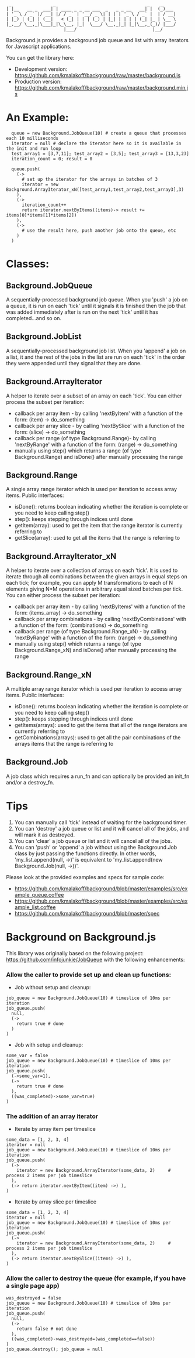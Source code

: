 ````
 _                _                                   _    _
| |__   __ _  ___| | ____ _ _ __ ___  _   _ _ __   __| |  (_)___
| '_ \ / _` |/ __| |/ / _` | '__/ _ \| | | | '_ \ / _` |  | / __|
| |_) | (_| | (__|   < (_| | | | (_) | |_| | | | | (_| |_ | \__ \
|_.__/ \__,_|\___|_|\_\__, |_|  \___/ \__,_|_| |_|\__,_(_)/ |___/
                      |___/                             |__/
````

Background.js provides a background job queue and list with array iterators for Javascript applications.

You can get the library here:

* Development version: https://github.com/kmalakoff/background/raw/master/background.js
* Production version: https://github.com/kmalakoff/background/raw/master/background.min.js

# An Example:

````
  queue = new Background.JobQueue(10) # create a queue that processes each 10 milliseconds
  iterator = null # declare the iterator here so it is available in the init and run loop
  test_array1 = [3,7,11]; test_array2 = [3,5]; test_array3 = [13,3,23]
  iteration_count = 0; result = 0

  queue.push(
    (->
      # set up the iterator for the arrays in batches of 3
      iterator = new Background.ArrayIterator_xN([test_array1,test_array2,test_array3],3)
    ),
    (->
      iteration_count++
      return iterator.nextByItems((items)-> result += items[0]*items[1]*items[2])
    ),
    (->
      # use the result here, push another job onto the queue, etc
    )
  )
````

# Classes:

## Background.JobQueue
A sequentially-processed background job queue. When you 'push' a job on a queue, it is run on each 'tick' until it signals it is finished then the job that was added immediately after is run on the next 'tick' until it has completed...and so on.

## Background.JobList
A sequentially-processed background job list. When you 'append' a job on a list, it and the rest of the jobs in the list are run on each 'tick' in the order they were appended until they signal that they are done.

## Background.ArrayIterator
A helper to iterate over a subset of an array on each 'tick'. You can either process the subset per iteration:

* callback per array item - by calling 'nextByItem' with a function of the form: (item) -> do_something
* callback per array slice - by calling 'nextBySlice' with a function of the form: (slice) -> do_something
* callback per range  (of type Background.Range)- by calling 'nextByRange' with a function of the form: (range) -> do_something
* manually using step() which returns a range (of type Background.Range) and isDone() after manually processing the range

## Background.Range
A single array range iterator which is used per iteration to access array items. Public interfaces:

* isDone(): returns boolean indicating whether the iteration is complete or you need to keep calling step()
* step(): keeps stepping through indices until done
* getItem(array): used to get the item that the range iterator is currently referring to
* getSlice(array): used to get all the items that the range is referring to

## Background.ArrayIterator_xN
A helper to iterate over a collection of arrays on each 'tick'. It is used to iterate through all combinations between the given arrays in equal steps on each tick; for example, you can apply M transformations to each of N elements giving N*M operations in arbitrary equal sized batches per tick. You can either process the subset per iteration:

* callback per array item - by calling 'nextByItems' with a function of the form: (items_array) -> do_something
* callback per array combinations - by calling 'nextByCombinations' with a function of the form: (combinations) -> do_something
* callback per range (of type Background.Range_xN) - by calling 'nextByRange' with a function of the form: (range) -> do_something
* manually using step() which returns a range (of type Background.Range_xN) and isDone() after manually processing the range

## Background.Range_xN
A multiple array range iterator which is used per iteration to access array items. Public interfaces:

* isDone(): returns boolean indicating whether the iteration is complete or you need to keep calling step()
* step(): keeps stepping through indices until done
* getItems(arrays): used to get the items that all of the range iterators are currently referring to
* getCombinations(arrays): used to get all the pair combinations of the arrays items that the range is referring to

## Background.Job
A job class which requires a run_fn and can optionally be provided an init_fn and/or a destroy_fn.

# Tips

  1) You can manually call 'tick' instead of waiting for the background timer.
  2) You can 'destroy' a job queue or list and it will cancel all of the jobs, and will mark it as destroyed.
  3) You can 'clear' a job queue or list and it will cancel all of the jobs.
  4) You can 'push' or 'append' a job without using the Background.Job class by just passing the functions directly. In other words,
    'my_list.append(null, ->)' is equivalent to 'my_list.append(new Background.Job(null, ->))'.

Please look at the provided examples and specs for sample code:

* https://github.com/kmalakoff/background/blob/master/examples/src/example_queue.coffee
* https://github.com/kmalakoff/background/blob/master/examples/src/example_list.coffee
* https://github.com/kmalakoff/background/blob/master/spec


# Background on Background.js
This library was originally based on the following project: https://github.com/infojunkie/JobQueue with the following enhancements:

### Allow the caller to provide set up and clean up functions:

* Job without setup and cleanup:

````
job_queue = new Background.JobQueue(10) # timeslice of 10ms per iteration
job_queue.push(
  null,
  (->
    return true # done
  )
)
````

* Job with setup and cleanup:

````
some_var = false
job_queue = new Background.JobQueue(10) # timeslice of 10ms per iteration
job_queue.push(
  (->some_var=1),
  (->
    return true # done
  ),
  ((was_completed)->some_var=true)
)
````

### The addition of an array iterator

* Iterate by array item per timeslice

````
some_data = [1, 2, 3, 4]
iterator = null
job_queue = new Background.JobQueue(10) # timeslice of 10ms per iteration
job_queue.push(
  (->
    iterator = new Background.ArrayIterator(some_data, 2)     # process 2 items per job timeslice
  ),
  (-> return iterator.nextByItem((item) ->) ),
)
````

* Iterate by array slice per timeslice

````
some_data = [1, 2, 3, 4]
iterator = null
job_queue = new Background.JobQueue(10) # timeslice of 10ms per iteration
job_queue.push(
  (->
    iterator = new Background.ArrayIterator(some_data, 2)     # process 2 items per job timeslice
  ),
  (-> return iterator.nextBySlice((items) ->) ),
)
````

### Allow the caller to destroy the queue (for example, if you have a single page app)
````
was_destroyed = false
job_queue = new Background.JobQueue(10) # timeslice of 10ms per iteration
job_queue.push(
  null,
  (->
    return false # not done
  ),
  ((was_completed)->was_destroyed=(was_completed==false))
)
job_queue.destroy(); job_queue = null
````